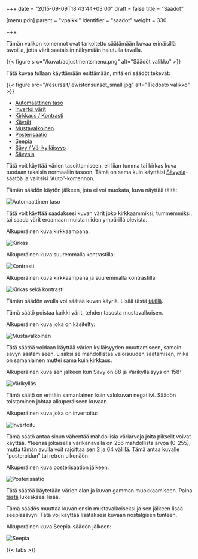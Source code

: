 +++
date = "2015-09-09T18:43:44+03:00"
draft = false
title = "Säädot"

[menu.pdn]
	parent = "vpalkki"
	identifier = "saadot"
	weight = 330

+++

Tämän valikon komennot ovat tarkoitettu säätämään kuvaa erinäisillä tavoilla, jotta värit saataisiin näkymään halutulla tavalla.

{{< figure src="/kuvat/adjustmentsmenu.png" alt="Säädöt valikko" >}}

Tätä kuvaa tullaan käyttämään esittämään, mitä eri säädöt tekevät:

{{< figure src="/resurssit/lewistonsunset_small.jpg" alt="Tiedosto valikko" >}}

<div id="tabs">
	<ul>
		<li><a href="#AutoLevel">Automaattinen taso</a></li>
		<li><a href="#InvertColors">Invertoi värit</a></li>
		<li><a href="#BrightnessContrast">Kirkkaus / Kontrasti</a></li>
		<li><a href="#Curves">Käyrät</a></li>
		<li><a href="#BlackAndWhite">Mustavalkoinen</a></li>
		<li><a href="#Posterize">Posterisaatio</a></li>
		<li><a href="#Sepia">Seepia</a></li>
		<li><a href="#HueSaturation">Sävy / Värikylläisyys</a></li>		
		<li><a href="#Levels">Sävyala</a></li>		
	</ul>
	<div id="AutoLevel">
		<p>Tätä voit käyttää värien tasoittamiseen, eli liian tumma tai kirkas kuva tuodaan takaisin normaaliin tasoon. Tämä on sama kuin käyttäisi <a href="Savyala/">Sävyala</a>-säätöä ja valitsisi &ldquo;Auto&rdquo;-komennon.</p>
		<p>Tämän säädön käytön jälkeen, jota ei voi muokata, kuva näyttää tältä:</p>
		<p class="indent"><img src="/resurssit/lewistonsunset_small_autolevel.jpg" alt="Automaattinen taso" class="border"></p>
	</div>
	<div id="BrightnessContrast">
		<p>Tätä voit käyttää saadaksesi kuvan värit joko kirkkaammiksi, tummemmiksi, tai saada värit eroamaan muista niiden ympärillä olevista.</p>
		<p>Alkuperäinen kuva kirkkaampana:</p>
		<p class="indent"><img src="/resurssit/lewistonsunset_small_brighter.jpg" alt="Kirkas" class="border"></p>
		<p>Alkuperäinen kuva suuremmalla kontrastilla:</p>
		<p class="indent"><img src="/resurssit/lewistonsunset_small_morecontrast.jpg" alt="Kontrasti" class="border"></p>
		<p>Alkuperäinen kuva kirkkaampana ja suuremmalla kontrastilla:</p>
		<p class="indent"><img src="/resurssit/lewistonsunset_small_brighterandmorecontrast.jpg" alt="Kirkas sekä kontrasti" class="border"></p>
	</div>
	<div id="Curves">
		<p>Tämän säädön avulla voi säätää kuvan käyriä. Lisää tästä <a href="Kayrat/">täällä</a>.</p>
	</div>
	<div id="BlackAndWhite">
		<p>Tämä säätö poistaa kaikki värit, tehden tasosta mustavalkoisen.</p>
		<p>Alkuperäinen kuva joka on käsitelty:</p>
		<p class="indent"><img src="/resurssit/lewistonsunset_small_desaturate.jpg" alt="Mustavalkoinen" class="border"></p>
	</div>
	<div id="HueSaturation">
		<p>Tätä säätöä voidaan käyttää värien kylläisyyden muuttamiseen, samoin sävyn säätämiseen. Lisäksi se mahdollistaa valoisuuden säätämisen, mikä on samanlainen muttei sama kuin kirkkaus.</p>
		<p>Alkuperäinen kuva sen jälkeen kun Sävy on 88 ja Värikylläisyys on 158:</p>
		<p class="indent"><img src="/resurssit/lewistonsunset_small_huesaturation.jpg" alt="Värikylläs" class="border"></p>
	</div>
	<div id="InvertColors">
		<p>Tämä säätö on erittäin samanlainen kuin valokuvan negatiivi. Säädön toistaminen johtaa alkuperäiseen kuvaan.</p>
		<p>Alkuperäinen kuva joka on invertoitu:</p>
		<p class="indent"><img src="/resurssit/lewistonsunset_small_invert.jpg" alt="Invertoitu" class="border"></p>
	</div>
	<div id="Posterize">
		<p>Tämä säätö antaa sinun vähentää mahdollisia väriarvoja joita pikselit voivat käyttää. Yleensä jokaisella värikanavalla on 256 mahdollista arvoa (0-255), mutta tämän avulla voit rajoittaa sen 2 ja 64 välillä. Tämä antaa kuvalle &ldquo;posteroidun&rdquo; tai retron ulkonäön.</p>
		<p>Alkuperäinen kuva posterisaation jälkeen:</p>
		<p class="indent"><img class="border" alt="Posterisaatio" src="/resurssit/lewistonsunset_small_posterize.png"></p>
	</div>
	<div id="Levels">
		<p>Tätä säätöä käytetään värien alan ja kuvan gamman muokkaamiseen. Paina <a href="Savyala/">tästä</a> lukeaksesi lisää.</p>
	</div>
	<div id="Sepia">
		<p>Tämä säädös muuttaa kuvan ensin mustavalkoiseksi ja sen jälkeen lisää seepiasävyn. Tätä voi käyttää lisätäksesi kuvaan nostalgisen tunteen.</p>
		<p>Alkuperäinen kuva Seepia-säädön jälkeen:</p>
		<p class="indent"><img src="/resurssit/lewistonsunset_small_sepia.jpg" alt="Seepia" class="border"></p>
	</div>
</div>

{{< tabs >}}
